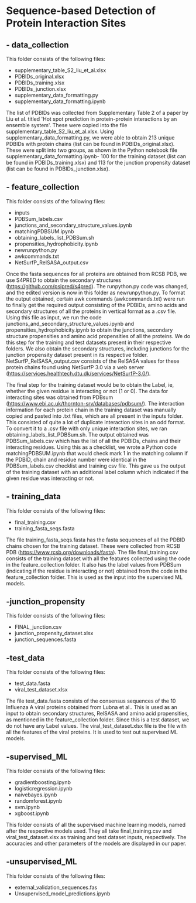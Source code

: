 # Sequence-based Detection of Protein Interaction Sites

## - data_collection
This folder consists of the following files:
- supplementary_table_S2_liu_et_al.xlsx
- PDBIDs_original.xlsx
- PDBIDs_training.xlsx
- PDBIDs_junction.xlsx
- supplementary_data_formatting.py
- supplementary_data_formatting.ipynb


The list of PDBIDs was collected from Supplementary Table 2 of a paper by Liu et al. titled 'Hot spot prediction in protein-protein interactions by an ensemble system'. These were copied into the file supplementary_table_S2_liu_et_al.xlsx. Using supplementary_data_formatting.py, we were able to obtain 213 unique PDBIDs with protein chains (list can be found in PDBIDs_original.xlsx). These were split into two groups, as shown in the Python notebook file supplementary_data_formatting.ipynb- 100 for the training dataset (list can be found in PDBIDs_training.xlsx) and 113 for the junction propensity dataset (list can be found in PDBIDs_junction.xlsx).

## - feature_collection
This folder consists of the following files:
- inputs
- PDBSum_labels.csv
- junctions_and_secondary_structure_values.ipynb
- matchingPDBSUM.ipynb
- obtaining_labels_list_PDBSum.sh
- propensities_hydrophobicity.ipynb
- newrunpython.py
- awkcommands.txt
- NetSurfP_RelSASA_output.csv

Once the fasta sequences for all proteins are obtained from RCSB PDB, we use S4PRED to obtain the secondary structures (https://github.com/psipred/s4pred). The runpython.py code was changed, and the edited version is now in this folder as newrunpython.py. To format the output obtained, certain awk commands (awkcommands.txt) were run to finally get the required output consisting of the PDBIDs, amino acids and secondary structures of all the proteins in vertical format as a .csv file. Using this file as input, we run the code junctions_and_secondary_structure_values.ipynb and propensities_hydrophobicity.ipynb to obtain the junctions, secondary structure propensities and amino acid propensities of all the proteins. We do this step for the training and test datasets present in their respective folders. We also obtain the secondary structures, including junctions for the junction propensity dataset present in its respective folder. NetSurfP_RelSASA_output.csv consists of the RelSASA values for these protein chains found using NetSurfP 3.0 via a web server (https://services.healthtech.dtu.dk/services/NetSurfP-3.0/).

The final step for the training dataset would be to obtain the Label, ie, whether the given residue is interacting or not (1 or 0). The data for interacting sites was obtained from PDBsum (https://www.ebi.ac.uk/thornton-srv/databases/pdbsum/). The interaction information for each protein chain in the training dataset was manually copied and pasted into .txt files, which are all present in the inputs folder. This consisted of quite a lot of duplicate interaction sites in an odd format. To convert it to a .csv file with only unique interaction sites, we ran obtaining_labels_list_PDBSum.sh. The output obtained was PDBSum_labels.csv which has the list of all the PDBIDs, chains and their interacting residues. Using this as a checklist, we wrote a Python code matchingPDBSUM.ipynb that would check mark 1 in the matching column if the PDBID, chain and residue number were identical in the PDBSum_labels.csv checklist and training csv file. This gave us the output of the training dataset with an additional label column which indicated if the given residue was interacting or not.

## - training_data
This folder consists of the following files:
- final_training.csv
- training_fasta_seqs.fasta

The file training_fasta_seqs.fasta has the fasta sequences of all the PDBID chains chosen for the training dataset. These were collected from RCSB PDB (https://www.rcsb.org/downloads/fasta). The file final_training.csv consists of the training dataset with all the features collected using the code in the feature_collection folder. It also has the label values from PDBSum (indicating if the residue is interacting or not) obtained from the code in the feature_collection folder. This is used as the input into the supervised ML models.


## -junction_propensity
This folder consists of the following files:
- FINAL_junction.csv
- junction_propensity_dataset.xlsx
- junction_sequences.fasta


## -test_data
This folder consists of the following files:
- test_data.fasta
- viral_test_dataset.xlsx

The file test_data.fasta consists of the consensus sequences of the 10 Influenza A viral proteins obtained from Lubna et al.. This is used as an input to obtain secondary structures, RelSASA and amino acid propensities, as mentioned in the feature_collection folder. Since this is a test dataset, we do not have any Label values. The viral_test_dataset.xlsx file is the file with all the features of the viral proteins. It is used to test out supervised ML models.


## -supervised_ML
This folder consists of the following files:
- gradientboosting.ipynb
- logisticregression.ipynb
- naivebayes.ipynb
- randomforest.ipynb
- svm.ipynb
- xgboost.ipynb

This folder consists of all the supervised machine learning models, named after the respective models used. They all take final_training.csv and viral_test_dataset.xlsx as training and test dataset inputs, respectively. The accuracies and other parameters of the models are displayed in our paper.

## -unsupervised_ML
This folder consists of the following files:
- external_validation_sequences.fas
- Unsupervised_model_predictions.ipynb
   
